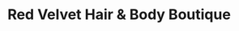 ---
title: "Red Velvet Hair & Body Boutique"
url: /medicine-hat/red-velvet-hair-und-body-boutique/
shop: Friseur
---